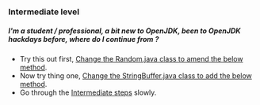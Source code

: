 ### Intermediate level

##### I'm a student / professional, a bit new to OpenJDK, been to OpenJDK hackdays before, where do I continue from ?

- Try this out first, [Change the Random.java class to amend the below method](../advanced-steps/change_the_randomjava_class_to_amend_the_below_method.md).
- Now try thing one, [Change the StringBuffer.java class to add the below method](../advanced-steps/change_the_stringbufferjava_class_to_add_the_below_method.md).
- Go through the [Intermediate steps](../intermediate-steps/intermediate_steps.md) slowly.
